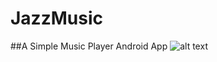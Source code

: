 # JazzMusic
##A Simple Music Player Android App
![alt text](https://github.com/techinologic/JazzMusic/blob/master/jazzmusic_demo.gif "Demo gif")
